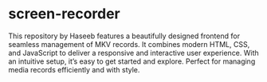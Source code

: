 # screen-recorder
This repository by Haseeb features a beautifully designed frontend for seamless management of MKV records. It combines modern HTML, CSS, and JavaScript to deliver a responsive and interactive user experience. With an intuitive setup, it’s easy to get started and explore. Perfect for managing media records efficiently and with style.
